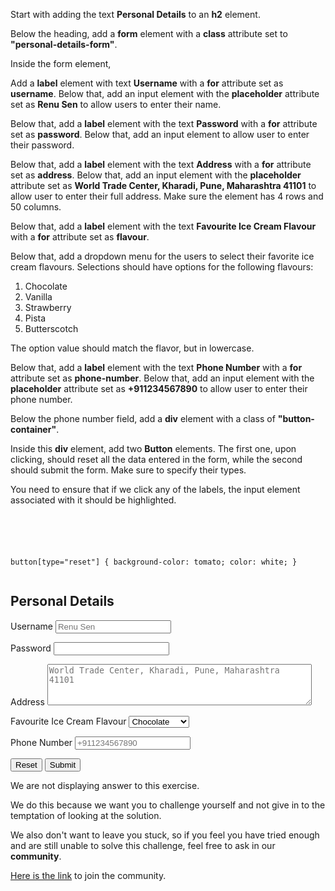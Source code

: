 Start with adding the text **Personal Details** to an **h2** element.

Below the heading, add a **form** element with a **class** attribute set to **"personal-details-form"**.

Inside the form element,

Add a **label** element with text **Username** with a **for** attribute set as **username**. Below that, add an input element with the **placeholder** attribute set as **Renu Sen** to allow users to enter their name.

Below that, add a **label** element with the text **Password** with a **for** attribute set as **password**. Below that, add an input element to allow user to enter their password.

Below that, add a **label** element with the text **Address** with a **for** attribute set as **address**.  Below that, add an input element with the **placeholder** attribute set as **World Trade Center, Kharadi, Pune, Maharashtra 41101** to allow user to enter their full address. 
Make sure the element has 4 rows and 50 columns.

Below that, add a **label** element with the text **Favourite Ice Cream Flavour** with a **for** attribute set as **flavour**.

Below that, add a dropdown menu for the users to select their favorite ice cream flavours.
Selections should have options for the following flavours:
  1. Chocolate
  2. Vanilla
  3. Strawberry
  4. Pista
  5. Butterscotch

The option value should match the flavor, but in lowercase.

Below that, add a **label** element with the text **Phone Number** with a **for** attribute set as **phone-number**. Below that, add an input element with the **placeholder** attribute set as **+911234567890** to allow user to enter their phone number.

Below the phone number field, add a **div** element with a class of **"button-container"**. 

Inside this **div** element, add two **Button** elements. The first one, upon clicking, should reset all the data entered in the form, while the second should submit the form. Make sure to specify their types.

You need to ensure that if we click any of the labels, the input element associated with it should be highlighted.

<codeblock language="html" type="exercise" testMode="fixedInput" showSolution="false">
<code>
<panel language="html">
<!-- Write your code below -->
</panel>
<panel language="css" hidden="true">
.personal-details-form {
  font-family: Lato;
  border-radius: 10px;
  padding: 1rem;
  box-shadow: 0px 0px 4px;
  background-color: snow;
  font-size: 1.2rem;
  display: flex;
  flex-direction: column;
}

.personal-details-form * {
  margin: 0.5rem;
}

input[type="text"],
input[type="password"],
input[type="tel"] {
  padding: 0.5rem;
  border: 1px solid #ccc;
  border-radius: 4px;
  font-size: 1rem;
  width: 60%; /* Reduced width for text, password, and tel inputs */
  box-sizing: border-box;
}

textarea,
select {
  padding: 0.5rem;
  border: 1px solid #ccc;
  border-radius: 4px;
  font-size: 1rem;
  width: 70%;
  box-sizing: border-box;
}

select {
  width: 30%;
}

input[type="text"]:focus,
input[type="password"]:focus,
textarea:focus,
select:focus,
input[type="tel"]:focus {
  outline: none;
  border-color: royalblue;
}

.button-container {
  display: flex;
  align-items: center;
  width: 100%;
}

button {
  padding: 0.5rem;
  font-size: 1.2rem;
  font-weight: 700;
  box-shadow: 0px 0px 1px black;
  border-radius: 2px;
  width: 17%;
  min-width: 110px;
}

button:hover {
  box-shadow: 2px 2px lightgray;
}

button[type="submit"] {
  background-color: royalblue;
  color: white;
}

button[type="reset"] {
  background-color: tomato;
  color: white;
}
</panel>
</code>
<solution>
<!-- Write your code below -->
<h2>Personal Details</h2>
<form class="personal-details-form">
	<label for="username">Username</label>
	<input type="text" id="username" placeholder="Renu Sen">
  
  <label for="password">Password</label>
	<input type="password" id="password">
  
  <label for="address">Address</label>
	<textarea id="address" rows="4" cols="50" placeholder="World Trade Center, Kharadi, Pune, Maharashtra 41101"></textarea>

  <label for="flavour">Favourite Ice Cream Flavour</label>
  <select id="flavour">
    <option value="chocolate">Chocolate</option>
    <option value="vanilla">Vanilla</option>
    <option value="strawberry">Strawberry</option>
    <option value="pista">Pista</option>
    <option value="butterscotch">Butterscotch</option>
  </select>
  
  <label for="phone-number">Phone Number</label>
	<input type="tel" id="phone-number" placeholder="+911234567890">
  
  <div class="button-container">
    <button type="reset">Reset</button>
	  <button type="submit">Submit</button>
  </div>
</form>
</solution>
</codeblock>

We are not displaying answer to this exercise.

We do this because we want you to challenge yourself
and
not give in to the temptation of looking at the solution.

We also don't want to leave you stuck, so if you feel
you have tried enough and are still unable to solve
this challenge, feel free to ask in our **community**.

[Here is the link](https://join.slack.com/t/bigbinaryacademy/shared_invite/zt-2d8ias5ud-ywkjF1xRyV9Nbne1_sGQag) to join the community.
